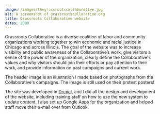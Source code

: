```yaml
---
image: /images/thegrassrootscollaborative.jpg
alt: A screenshot of grassrootscollorative.org
title: Grassroots Collaborative website
dates: 2009
---
```

Grassroots Collaborative is a diverse coalition of labor and community organizations working together to win economic and racial justice in Chicago and across Illinois. The goal of the website was to increase visibility and public awareness of the Collaborative’s work, give visitors a sense of the power of the organization, clearly define the Collaborative's values and why visitors should join their efforts or pay attention to their work, and provide information on past campaigns and current work.

The header image is an illustration I made based on photographs from the Collaborative's campaigns. The image is still used on their protest posters!

The site was developed in [Drupal](http://www.drupal.com), and I did all the design and development of the website, including training staff on how to use the new system to update content. I also set up Google Apps for the organization and helped staff move their e-mail over from Outlook.

